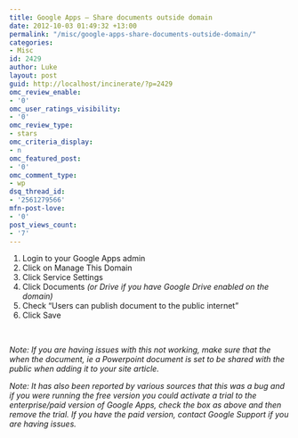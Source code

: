 ```yaml
---
title: Google Apps – Share documents outside domain
date: 2012-10-03 01:49:32 +13:00
permalink: "/misc/google-apps-share-documents-outside-domain/"
categories:
- Misc
id: 2429
author: Luke
layout: post
guid: http://localhost/incinerate/?p=2429
omc_review_enable:
- '0'
omc_user_ratings_visibility:
- '0'
omc_review_type:
- stars
omc_criteria_display:
- n
omc_featured_post:
- '0'
omc_comment_type:
- wp
dsq_thread_id:
- '2561279566'
mfn-post-love:
- '0'
post_views_count:
- '7'
---
```


  1. Login to your Google Apps admin
  2. Click on Manage This Domain
  3. Click Service Settings
  4. Click Documents _(or Drive if you have Google Drive enabled on the domain)_
  5. Check “Users can publish document to the public internet”
  6. Click Save

&nbsp;

_Note: If you are having issues with this not working, make sure that the when the document, ie a Powerpoint document is set to be shared with the public when adding it to your site article._

_Note: It has also been reported by various sources that this was a bug and if you were running the free version you could activate a trial to the enterprise/paid version of Google Apps, check the box as above and then remove the trial. If you have the paid version, contact Google Support if you are having issues._